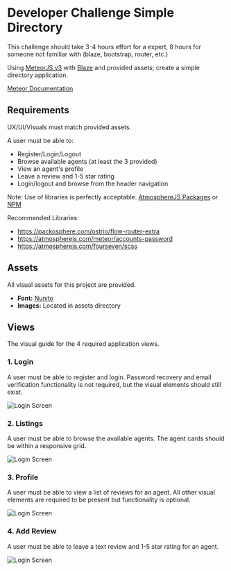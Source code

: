 # Developer Challenge Simple Directory

This challenge should take 3-4 hours effort for a expert, 8 hours for someone not familiar with (blaze, bootstrap, router, etc.)

Using [MeteorJS v3](https://www.meteor.com/) with [Blaze](http://blazejs.org/) and provided assets;  create a simple directory application.

[Meteor Documentation](https://docs.meteor.com/)


## Requirements

UX/UI/Visuals must match provided assets.

A user must be able to:

- Register/Login/Logout
- Browse available agents (at least the 3 provided)
- View an agent's profile
- Leave a review and 1-5 star rating
- Login/logout and browse from the header navigation

Note:  Use of libraries is perfectly acceptable. [AtmosphereJS Packages](https://atmospherejs.com/) or [NPM](https://www.npmjs.com/)

Recommended Libraries:
- https://packosphere.com/ostrio/flow-router-extra
- https://atmospherejs.com/meteor/accounts-password
- https://atmospherejs.com/fourseven/scss

## Assets

All visual assets for this project are provided.

- **Font:** [Nunito](https://fonts.google.com/specimen/Nunito)
- **Images:** Located in assets directory


## Views

The visual guide for the 4 required application views.

### 1. Login

A user must be able to register and login.  Password recovery and email verification functionality is not required, but the visual elements should still exist.

![Login Screen](screens/1-login.jpg)


### 2. Listings

A user must be able to browse the available agents.  The agent cards should be within a responsive grid.

![Login Screen](screens/2-listings.jpg)

### 3. Profile

A user must be able to view a list of reviews for an agent.  All other visual elements are required to be present but functionality is optional.

![Login Screen](screens/3-profile.jpg)

### 4. Add Review

A user must be able to leave a text review and 1-5 star rating for an agent.

![Login Screen](screens/4-review.jpg)
